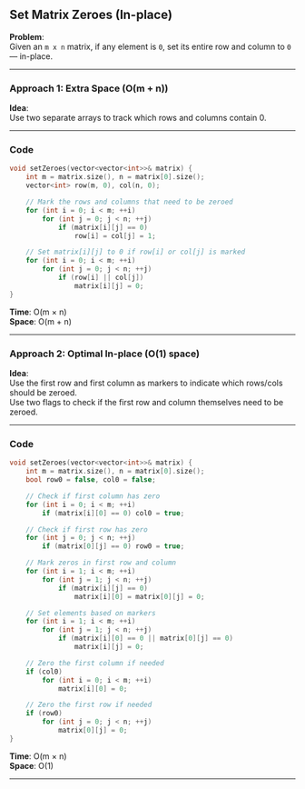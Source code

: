 ## Set Matrix Zeroes (In-place)

**Problem**:  
Given an `m x n` matrix, if any element is `0`, set its entire row and column to `0` — in-place.

---

### Approach 1: Extra Space (O(m + n))

**Idea**:  
Use two separate arrays to track which rows and columns contain 0.

---

### Code

```cpp
void setZeroes(vector<vector<int>>& matrix) {
    int m = matrix.size(), n = matrix[0].size();
    vector<int> row(m, 0), col(n, 0);

    // Mark the rows and columns that need to be zeroed
    for (int i = 0; i < m; ++i)
        for (int j = 0; j < n; ++j)
            if (matrix[i][j] == 0)
                row[i] = col[j] = 1;

    // Set matrix[i][j] to 0 if row[i] or col[j] is marked
    for (int i = 0; i < m; ++i)
        for (int j = 0; j < n; ++j)
            if (row[i] || col[j])
                matrix[i][j] = 0;
}
```

**Time**: O(m × n)  
**Space**: O(m + n)

---

### Approach 2: Optimal In-place (O(1) space)

**Idea**:  
Use the first row and first column as markers to indicate which rows/cols should be zeroed.  
Use two flags to check if the first row and column themselves need to be zeroed.

---

### Code

```cpp
void setZeroes(vector<vector<int>>& matrix) {
    int m = matrix.size(), n = matrix[0].size();
    bool row0 = false, col0 = false;

    // Check if first column has zero
    for (int i = 0; i < m; ++i)
        if (matrix[i][0] == 0) col0 = true;

    // Check if first row has zero
    for (int j = 0; j < n; ++j)
        if (matrix[0][j] == 0) row0 = true;

    // Mark zeros in first row and column
    for (int i = 1; i < m; ++i)
        for (int j = 1; j < n; ++j)
            if (matrix[i][j] == 0)
                matrix[i][0] = matrix[0][j] = 0;

    // Set elements based on markers
    for (int i = 1; i < m; ++i)
        for (int j = 1; j < n; ++j)
            if (matrix[i][0] == 0 || matrix[0][j] == 0)
                matrix[i][j] = 0;

    // Zero the first column if needed
    if (col0)
        for (int i = 0; i < m; ++i)
            matrix[i][0] = 0;

    // Zero the first row if needed
    if (row0)
        for (int j = 0; j < n; ++j)
            matrix[0][j] = 0;
}
```

**Time**: O(m × n)  
**Space**: O(1)

---
